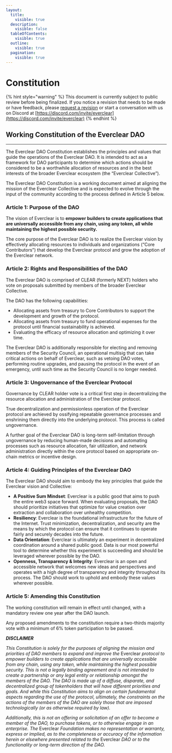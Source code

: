 ```yaml
---
layout:
  title:
    visible: true
  description:
    visible: false
  tableOfContents:
    visible: true
  outline:
    visible: true
  pagination:
    visible: true
---
```


# Constitution

{% hint style="warning" %}
This document is currently subject to public review before being finalized. If you notice a revision that needs to be made or have feedback, please [request a revision](https://github.com/connext/gitbook-docs/issues/new) or start a conversation with us on Discord at [https://discord.com/invite/everclear](https://discord.com/invite/everclear)
{% endhint %}

## Working Constitution of the Everclear DAO

***

The Everclear DAO Constitution establishes the principles and values that guide the operations of the Everclear DAO. It is intended to act as a framework for DAO participants to determine which actions should be considered to be a worthwhile allocation of resources and in the best interests of the broader Everclear ecosystem (the “Everclear Collective”).

The Everclear DAO Constitution is a working document aimed at aligning the mission of the Everclear Collective and is expected to evolve through the input of the community according to the process defined in Article 5 below.

### Article 1: Purpose of the DAO

The vision of Everclear is to **empower builders to create applications that are universally accessible from any chain, using any token, all while maintaining the highest possible security.**

The core purpose of the Everclear DAO is to realize the Everclear vision by effectively allocating resources to individuals and organizations (“Core Contributors”) that develop the Everclear protocol and grow the adoption of the Everclear network.

### Article 2: Rights and Responsibilities of the DAO

The Everclear DAO is comprised of CLEAR (formerly NEXT) holders who vote on proposals submitted by members of the broader Everclear Collective.

The DAO has the following capabilities:

* Allocating assets from treasury to Core Contributors to support the development and growth of the protocol.
* Allocating assets from treasury to fund operational expenses for the protocol until financial sustainability is achieved.
* Evaluating the efficacy of resource allocation and optimizing it over time.

The Everclear DAO is additionally responsible for electing and removing members of the Security Council, an operational multisig that can take critical actions on behalf of Everclear, such as vetoing DAO votes, performing routine upgrades, and pausing the protocol in the event of an emergency, until such time as the Security Council is no longer needed.

### Article 3: Ungovernance of the Everclear Protocol

Governance by CLEAR holder vote is a critical first step in decentralizing the resource allocation and administration of the Everclear protocol.

True decentralization and permissionless operation of the Everclear protocol are achieved by ossifying repeatable governance processes and enshrining them directly into the underlying protocol. This process is called ungovernance.

A further goal of the Everclear DAO is long-term self-limitation through ungovernance by reducing human-made decisions and automating processes such as resource allocation, fair utilization, and network administration directly within the core protocol based on appropriate on-chain metrics or incentive design.

### Article 4: Guiding Principles of the Everclear DAO

The Everclear DAO should aim to embody the key principles that guide the Everclear vision and Collective:&#x20;

* **A Positive Sum Mindset**: Everclear is a public good that aims to push the entire web3 space forward. When evaluating proposals, the DAO should prioritize initiatives that optimize for value creation over extraction and collaboration over unhealthy competition.
* **Resiliency**: Everclear is the foundational infrastructure for the future of the Internet. Trust minimization, decentralization, and security are the means by which the protocol can ensure that it continues to operate fairly and securely decades into the future.
* **Data Orientation**: Everclear is ultimately an experiment in decentralized coordination around a shared public good. Data is our most powerful tool to determine whether this experiment is succeeding and should be leveraged wherever possible by the DAO.
* **Openness, Transparency & Integrity**: Everclear is an open and accessible network that welcomes new ideas and perspectives and operates with a high degree of transparency and integrity throughout its process. The DAO should work to uphold and embody these values wherever possible.

### Article 5: Amending this Constitution

The working constitution will remain in effect until changed, with a mandatory review one year after the DAO launch.

Any proposed amendments to the constitution require a two-thirds majority vote with a minimum of 6% token participation to be passed.



_**DISCLAIMER**_

_This Constitution is solely for the purposes of aligning the mission and priorities of DAO members to expand and improve the_ Everclear _protocol to empower builders to create applications that are universally accessible from any chain, using any token, while maintaining the highest possible security. This is not a legally binding agreement and is not intended to create a partnership or any legal entity or relationship amongst the members of the DAO. The DAO is made up of a diffuse, disparate, and decentralized group of tokenholders that will have different priorities and goals. And while this Constitution aims to align on certain fundamental aspects regarding the use of the protocol, ultimately, the constraints on the actions of the members of the DAO are solely those that are imposed technologically (or as otherwise required by law)._

_Additionally, this is not an offering or solicitation of an offer to become a member of the DAO, to purchase tokens, or to otherwise engage in an enterprise. The_ Everclear _Foundation makes no representation or warranty, express or implied, as to the completeness or accuracy of the information herein or elsewhere presented related to the_ Everclear _DAO or to the functionality or long-term direction of the DAO._
